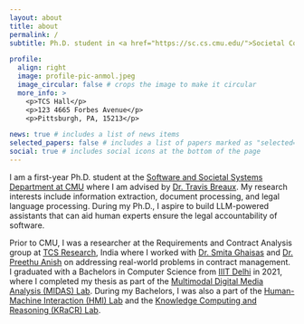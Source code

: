 ```yaml
---
layout: about
title: about
permalink: /
subtitle: Ph.D. student in <a href="https://sc.cs.cmu.edu/">Societal Computing </a> at <a href="https://www.cmu.edu/"> Carnegie Mellon University </a>

profile:
  align: right
  image: profile-pic-anmol.jpeg
  image_circular: false # crops the image to make it circular
  more_info: >
    <p>TCS Hall</p>
    <p>123 4665 Forbes Avenue</p>
    <p>Pittsburgh, PA, 15213</p>

news: true # includes a list of news items
selected_papers: false # includes a list of papers marked as "selected={true}"
social: true # includes social icons at the bottom of the page
---
```


I am a first-year Ph.D. student at the <a href="https://s3d.cmu.edu/">Software and Societal Systems Department at CMU</a> where I am advised by <a href="https://www.cs.cmu.edu/~breaux/">Dr. Travis Breaux</a>. My research interests include information extraction, document processing, and legal language processing. During my Ph.D., I aspire to build LLM-powered assistants that can aid human experts ensure the legal accountability of software. 

Prior to CMU, I was a researcher at the Requirements and Contract Analysis group at <a href="https://www.tcs.com/what-we-do/research">TCS Research</a>, India where I worked with <a href="https://www.linkedin.com/in/dr-smita-s-ghaisas-b5504247/?originalSubdomain=in">Dr. Smita Ghaisas</a> and <a href="https://www.linkedin.com/in/dr-preethu-rose-a-5831682b/">Dr. Preethu Anish</a> on addressing real-world problems in contract management. I graduated with a Bachelors in Computer Science from <a href="https://iiitd.ac.in/">IIIT Delhi</a> in 2021, where I completed my thesis as part of the <a href="https://midas.iiitd.ac.in/">Multimodal Digital Media Analysis (MIDAS) Lab</a>. During my Bachelors, I was also a part of the <a href="https://hmi.iiitd.edu.in/">Human-Machine Interaction (HMI) Lab</a> and the <a href="https://kracr.iiitd.edu.in/">Knowledge Computing and Reasoning (KRaCR) Lab</a>.

